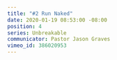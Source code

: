 ```yaml
---
title: "#2 Run Naked"
date: 2020-01-19 08:53:00 -08:00
position: 4
series: Unbreakable
communicator: Pastor Jason Graves
vimeo_id: 386020953
---
```


